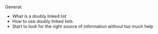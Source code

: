 General:

* What is a doubly linked list
* How to use doubly linked lists
* Start to look for the right source of information without too much help